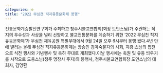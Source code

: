 ```yaml
---
categories: e
title: "2022 무심천 직지유등문화제 봉행"
---
```

전통문화계승발전연구회가 주최하고 청주시불교연합회(회장 도안스님)가 주관하는 직지의 우수성과 사상을 널리 선양하고 불교전통문화를 계승하기 위한 &lsquo;2022 무심천 직지유등문화제&rsquo;가 무심천 체육공원 특별무대에서 9월 24일 오후 6시부터 봉행 됐다.4년 만에 열리는 올해 무심천 직지유등문화제는 방송인 김미숙불자의 사회, 지광 스님의 집전으로 식전 행사와 기념행사 및 축하 무대로 개최했다.이날 행사에는 축원 및 유등 띄우기를 시작으로 도웅스님(청주 명장사 주지)의 봉행사, 청주시불교연합회장 도안스님의 대회사, 김명환 